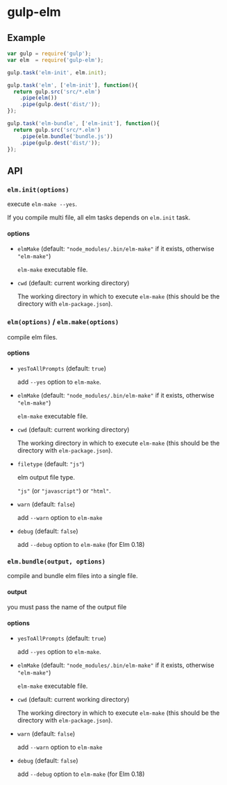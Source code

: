 gulp-elm
===

Example
---

```.js
var gulp = require('gulp');
var elm  = require('gulp-elm');

gulp.task('elm-init', elm.init);

gulp.task('elm', ['elm-init'], function(){
  return gulp.src('src/*.elm')
    .pipe(elm())
    .pipe(gulp.dest('dist/'));
});

gulp.task('elm-bundle', ['elm-init'], function(){
  return gulp.src('src/*.elm')
    .pipe(elm.bundle('bundle.js'))
    .pipe(gulp.dest('dist/'));
});
```

API
---

### `elm.init(options)`

execute `elm-make --yes`.

If you compile multi file, all elm tasks depends on `elm.init` task.

#### options

* `elmMake` (default: `"node_modules/.bin/elm-make"` if it exists, otherwise `"elm-make"`)

    `elm-make` executable file.

* `cwd` (default: current working directory)

    The working directory in which to execute `elm-make` (this should be the directory with `elm-package.json`).

### `elm(options)` / `elm.make(options)`

compile elm files.

#### options

* `yesToAllPrompts` (default: `true`)

    add `--yes` option to `elm-make`.

* `elmMake` (default: `"node_modules/.bin/elm-make"` if it exists, otherwise `"elm-make"`)

    `elm-make` executable file.

* `cwd` (default: current working directory)

    The working directory in which to execute `elm-make` (this should be the directory with `elm-package.json`).

* `filetype` (default: `"js"`)

    elm output file type.

    `"js"` (or `"javascript"`) or `"html"`.

* `warn` (default: `false`)

    add `--warn` option to `elm-make`

* `debug` (default: `false`)

    add `--debug` option to `elm-make` (for Elm 0.18)

### `elm.bundle(output, options)`

compile and bundle elm files into a single file.

#### output

  you must pass the name of the output file

#### options

* `yesToAllPrompts` (default: `true`)

    add `--yes` option to `elm-make`.

* `elmMake` (default: `"node_modules/.bin/elm-make"` if it exists, otherwise `"elm-make"`)

    `elm-make` executable file.

* `cwd` (default: current working directory)

    The working directory in which to execute `elm-make` (this should be the directory with `elm-package.json`).

* `warn` (default: `false`)

    add `--warn` option to `elm-make`

* `debug` (default: `false`)

    add `--debug` option to `elm-make` (for Elm 0.18)
